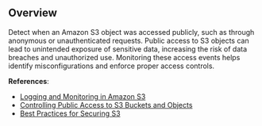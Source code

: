 ## Overview

Detect when an Amazon S3 object was accessed publicly, such as through anonymous or unauthenticated requests. Public access to S3 objects can lead to unintended exposure of sensitive data, increasing the risk of data breaches and unauthorized use. Monitoring these access events helps identify misconfigurations and enforce proper access controls.

**References**:
- [Logging and Monitoring in Amazon S3](https://docs.aws.amazon.com/AmazonS3/latest/userguide/MonitoringOverview.html)
- [Controlling Public Access to S3 Buckets and Objects](https://docs.aws.amazon.com/AmazonS3/latest/userguide/access-control-block-public-access.html)
- [Best Practices for Securing S3](https://docs.aws.amazon.com/AmazonS3/latest/userguide/security-best-practices.html)
